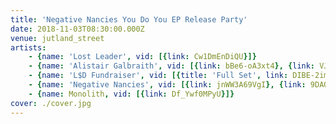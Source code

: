 ```yaml
---
title: 'Negative Nancies You Do You EP Release Party'
date: 2018-11-03T08:30:00.000Z
venue: jutland_street
artists:
    - {name: 'Lost Leader', vid: [{link: Cw1DmEnDiQU}]}
    - {name: 'Alistair Galbraith', vid: [{link: bBe6-oA3xt4}, {link: VJGK1OdgOXM}]}
    - {name: 'L$D Fundraiser', vid: [{title: 'Full Set', link: DIBE-2imqPM}]}
    - {name: 'Negative Nancies', vid: [{link: jnWW3A69VgI}, {link: 9DA0kKMeUYk}, {link: BRTQJb6_5zM}]}
    - {name: Monolith, vid: [{link: Df_Ywf0MPyU}]}
cover: ./cover.jpg
---
```

